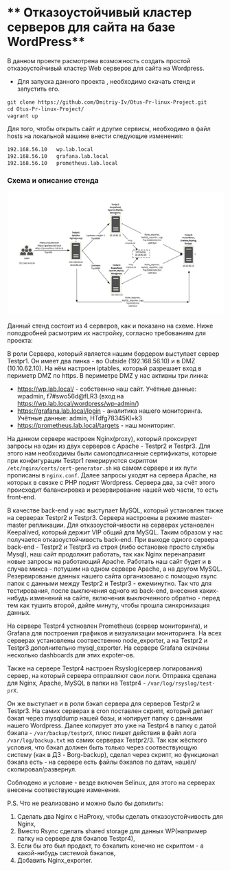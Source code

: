 # ** Отказоустойчивый кластер серверов для сайта на базе WordPress**

В данном проекте расмотрена возможность создать простой отказоустойчивый кластер Web серверов для сайта на Wordpress.

- Для запуска данного проекта , необходимо скачать стенд и запустить его.

```
git clone https://github.com/Dmitriy-Iv/Otus-Pr-linux-Project.git
cd Otus-Pr-linux-Project/
vagrant up
```

Для того, чтобы открыть сайт и другие сервисы, необходимо в файл hosts на локальной машине внести следующие изменения:
```
192.168.56.10   wp.lab.local
192.168.56.10   grafana.lab.local
192.168.56.10   prometheus.lab.local
```

### **Схема и описание стенда**
![alt text](/screenshots/scheme.PNG?raw=true "Screenshot1")

Данный стенд состоит из 4 серверов, как и показано на схеме. Ниже поподробней расмотрим их настройку, согласно требованиям для проекта:

В роли Сервера, который является нашим бордером выступает сервер Testpr1. Он имеет два линка - во Outside (192.168.56.10) и в DMZ (10.10.62.10). На нём настроен iptables, который разрешает вход в периметр DMZ по https. В периметре DMZ у нас активны три линка:
- https://wp.lab.local/  - собственно наш сайт. Учётные данные: wpadmin, f7#swo56d@fLR3 (вход на https://wp.lab.local/wordpress/wp-admin/)
- https://grafana.lab.local/login - аналитика нашего мониторинга. Учётные данные: admin, HTdfg78345Kl+k3
- https://prometheus.lab.local/targets - наш мониторинг.

На данном сервере настроен Nginx(proxy), который проксирует запросы на один из двух серверов с Apache - Testpr2 и Testpr3. Для этого нам необходимы были самоподписанные сертификаты, которые при конфигурации Testpr1 генерируются скриптом `/etc/nginx/certs/cert-generator.sh` на самом сервере и их пути прописаны в `nginx.conf`. Далее запросы уходят на сервера Apache, на которых в связке с PHP поднят Wordpress. Сервера два, за счёт этого происходит балансировка и резервирование нашей web части, то есть front-end.

В качестве back-end у нас выступает MySQL, который установлен также на серверах Testpr2 и Testpr3. Сервера настроены в режиме master-master репликации. Для отказоустойчивости на серверах установлен Keepalived, который держит VIP общий для MySQL. Таким образом у нас получается отказоустойчивость back-end. При выходе одного сервера back-end - Testpr2 и Testpr3 из строя (либо остановке просто службы Mysql), наш сайт продолжит работать, так как Nginx перенаправит новые запросы на работающий Apache. Работать наш сайт будет и в случае микса - потушим на одном сервере Apache, а на другом MySQL. Резервирование данных нашего сайта организовано с помощью rsync папок с данными между Testpr2 и Testpr3 - ежеминутно. Так что для тестирования, после выключения одного из back-end, внесения каких-нибудь изменений на сайте, включения выключенного обратно - перед тем как тушить второй, дайте минуту, чтобы прошла синхронизация данных.

На сервере Testpr4 устновлен Prometheus (сервер мониторинга), и Grafana для построения графиков и визуализации мониторинга. На всех серверах установлены соотвественно node_exporter, а на Testpr2 и Testpr3 дополнительно mysql_exporter. На сервере Grafana скачаны несколько dashboards для этих expoter-ов. 

Также на сервере Testpr4 настроен Rsyslog(сервер логирования) сервер, на который сервера отправляют свои логи. Отправка сделана для Nginx, Apache, MySQL в папки на Testpr4 - `/var/log/rsyslog/test-prX`.

Он же выступает и в роли бэкап сервера для серверов Testpr2 и Testpr3. На самих серверах в cron поставлен скрипт, который делает бэкап через mysqldump нашей базы, и копирует папку с данными нашего Wordpress. Далее копирует это уже на Testpr4 в папку с датой бэкапа - `/var/backup/testprX`, плюс пишет действия в файл лога `/var/log/backup.txt` на самих серверах Testpr2/3. Так как жёсткого условия, что бэкап должен быть только через соотвествующую систему (как в ДЗ - Borg-backup), сделал через скрипт, но функционал бэкапа есть - на сервере есть файлы бэкапов по датам, нашёл/скопировал/развернул.

Соблюдено и условие - везде включен Selinux, для этого на серверах внесены соотвествующие изменения.

P.S.
Что не реализовано и можно было бы допилить:
1. Сделать два Nginx c HaProxy, чтобы сделать отказоустойчивость для Nginx,
2. Вместо Rsync сделать shared storage для данных WP(например папку на сервере для бэкапов Testpr4),
3. Если бы это был продакт, то бэкапить конечно не скриптом - а какой-нибудь системой бэкапов,
4. Добавить Nginx_exporter.
